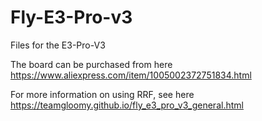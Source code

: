 # Fly-E3-Pro-v3
Files for the E3-Pro-V3

The board can be purchased from here https://www.aliexpress.com/item/1005002372751834.html

For more information on using RRF, see here https://teamgloomy.github.io/fly_e3_pro_v3_general.html